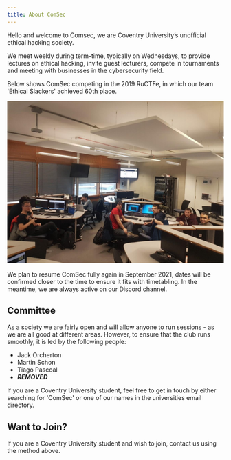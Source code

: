 ```yaml
---
title: About ComSec
---
```


Hello and welcome to Comsec, we are Coventry University’s unofficial ethical hacking society.

We meet weekly during term-time, typically on Wednesdays, to provide lectures on ethical hacking, invite guest lecturers, compete in tournaments and meeting with businesses in the cybersecurity field.

Below shows ComSec competing in the 2019 RuCTFe, in which our team 'Ethical Slackers' achieved 60th place.

![ComSec at RuCTFe 2019](comsec.png)

We plan to resume ComSec fully again in September 2021, dates will be confirmed closer to the time to ensure it fits with timetabling. In the meantime, we are always active on our Discord channel. 

## Committee

As a society we are fairly open and will allow anyone to run sessions - as we are all good at different areas. However, to ensure that the club runs smoothly, it is led by the following people:

- Jack Orcherton
- Martin Schon
- Tiago Pascoal
- ***REMOVED***

If you are a Coventry University student, feel free to get in touch by either searching for 'ComSec' or one of our names in the universities email directory.

## Want to Join?

If you are a Coventry University student and wish to join, contact us using the method above.
